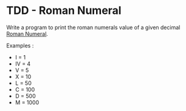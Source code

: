 # TDD - Roman Numeral

Write a program to print the roman numerals value of a given decimal [Roman Numeral](https://en.wikipedia.org/wiki/Roman_numerals).

Examples :
- I = 1
- IV = 4
- V = 5
- X = 10
- L = 50
- C = 100
- D = 500
- M = 1000